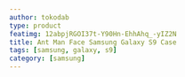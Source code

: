 ```yaml
---
author: tokodab
type: product
featimg: 12abpjRGOI37t-Y90Hn-EhhAhq_-yIZ2N
title: Ant Man Face Samsung Galaxy S9 Case
tags: [samsung, galaxy, s9]
category: [samsung]
---
```

